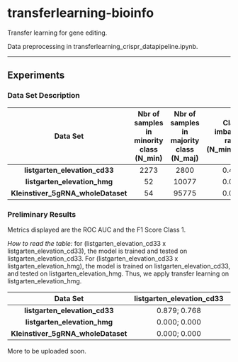 # transferlearning-bioinfo

Transfer learning for gene editing.

Data preprocessing in transferlearning_crispr_datapipeline.ipynb.


------

## Experiments

### Data Set Description

| Data Set                       | **Nbr of samples in minority class (N_min)** | **Nbr of samples in majority class (N_maj)** | **Class imbalance ratio (N_min/N_maj)** |
| :---:                          |     :---:                |    :---:                  |             :---:              |
| **listgarten_elevation_cd33**      |      2273            |       2800                |       0.468                    |
| **listgarten_elevation_hmg**       |      52              |       10077               |       0.005                    |
| **Kleinstiver_5gRNA_wholeDataset** |      54              |       95775               |       0.001                    |


### Preliminary Results

Metrics displayed are the ROC AUC and the F1 Score Class 1.

*How to read the table:* for (listgarten_elevation_cd33 x listgarten_elevation_cd33), the model is trained and tested on listgarten_elevation_cd33. For (listgarten_elevation_cd33 x listgarten_elevation_hmg), the model is trained on listgarten_elevation_cd33, and tested on listgarten_elevation_hmg. Thus, we apply transfer learning on listgarten_elevation_hmg. 


| Data Set                       | **listgarten_elevation_cd33** | **listgarten_elevation_hmg** | **Kleinstiver_5gRNA_wholeDataset** |
| :---:                          |     :---:                |    :---:                  |             :---:              |
| **listgarten_elevation_cd33**      |      0.879; 0.768        |       0.626; 0.015        |       0.634; 0.002             |
| **listgarten_elevation_hmg**       |      0.000; 0.000        |       0.000; 0.000        |       0.000; 0.000             |
| **Kleinstiver_5gRNA_wholeDataset** |      0.000; 0.000        |       0.000; 0.000        |       0.000; 0.000             |




More to be uploaded soon.
